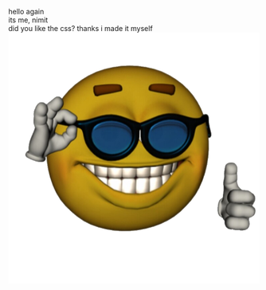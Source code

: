 hello again  
its me, nimit  
did you like the css? thanks i made it myself  
![picture of me](/yessir.png)
